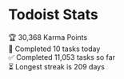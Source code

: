 
# Todoist Stats

<!-- TODO-IST:START -->
🏆  30,368 Karma Points           
🌸  Completed 10 tasks today           
✅  Completed 11,053 tasks so far           
⏳  Longest streak is 209 days
<!-- TODO-IST:END -->
